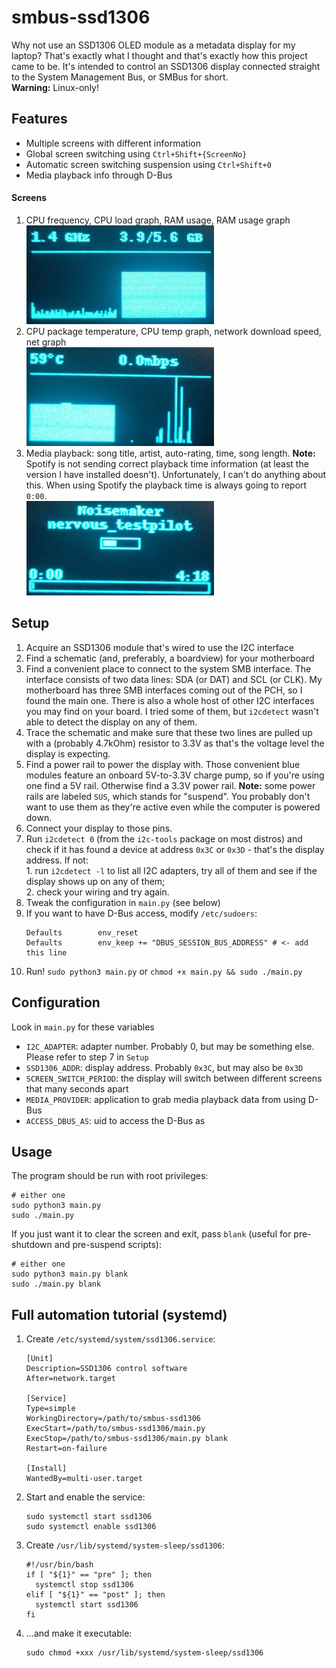 # smbus-ssd1306
Why not use an SSD1306 OLED module as a metadata display for my laptop? That's exactly what I thought and that's exactly how this project came to be. It's intended to control an SSD1306 display connected straight to the System Management Bus, or SMBus for short.\
**Warning:** Linux-only!

## Features
  - Multiple screens with different information
  - Global screen switching using `Ctrl+Shift+{ScreenNo}`
  - Automatic screen switching suspension using `Ctrl+Shift+0`
  - Media playback info through D-Bus

#### Screens
  1. CPU frequency, CPU load graph, RAM usage, RAM usage graph\
     ![Screen 1 screenshot](screenshots/screen_1.jpg)
  2. CPU package temperature, CPU temp graph, network download speed, net graph\
     ![Screen 2 screenshot](screenshots/screen_2.jpg)
  3. Media playback: song title, artist, auto-rating, time, song length. **Note:** Spotify is not sending correct playback time information (at least the version I have installed doesn't). Unfortunately, I can't do anything about this. When using Spotify the playback time is always going to report `0:00`.\
     ![Screen 3 screenshot](screenshots/screen_3.jpg)

## Setup
  1. Acquire an SSD1306 module that's wired to use the I2C interface
  2. Find a schematic (and, preferably, a boardview) for your motherboard
  3. Find a convenient place to connect to the system SMB interface. The interface consists of two data lines: SDA (or DAT) and SCL (or CLK). My motherboard has three SMB interfaces coming out of the PCH, so I found the main one. There is also a whole host of other I2C interfaces you may find on your board. I tried some of them, but `i2cdetect` wasn't able to detect the display on any of them.
  4. Trace the schematic and make sure that these two lines are pulled up with a (probably 4.7kOhm) resistor to 3.3V as that's the voltage level the display is expecting.
  5. Find a power rail to power the display with. Those convenient blue modules feature an onboard 5V-to-3.3V charge pump, so if you're using one find a 5V rail. Otherwise find a 3.3V power rail. **Note:** some power rails are labeled `SUS`, which stands for "suspend". You probably don't want to use them as they're active even while the computer is powered down.
  6. Connect your display to those pins.
  7. Run `i2cdetect 0` (from the `i2c-tools` package on most distros) and check if it has found a device at address `0x3C` or `0x3D` - that's the display address. If not:\
    1. run `i2cdetect -l` to list all I2C adapters, try all of them and see if the display shows up on any of them;\
    2. check your wiring and try again.
  8. Tweak the configuration in `main.py` (see below)
  9. If you want to have D-Bus access, modify `/etc/sudoers`:
     ```
     Defaults        env_reset
     Defaults        env_keep += "DBUS_SESSION_BUS_ADDRESS" # <- add this line
     ```
  10. Run! `sudo python3 main.py` or `chmod +x main.py && sudo ./main.py`

## Configuration
Look in `main.py` for these variables
  - `I2C_ADAPTER`: adapter number. Probably 0, but may be something else. Please refer to step 7 in `Setup`
  - `SSD1306_ADDR`: display address. Probably `0x3C`, but may also be `0x3D`
  - `SCREEN_SWITCH_PERIOD`: the display will switch between different screens that many seconds apart
  - `MEDIA_PROVIDER`: application to grab media playback data from using D-Bus
  - `ACCESS_DBUS_AS`: uid to access the D-Bus as

## Usage
The program should be run with root privileges:
```
# either one
sudo python3 main.py
sudo ./main.py
```
If you just want it to clear the screen and exit, pass `blank` (useful for pre-shutdown and pre-suspend scripts):
```
# either one
sudo python3 main.py blank
sudo ./main.py blank
```

## Full automation tutorial (systemd)
  1. Create `/etc/systemd/system/ssd1306.service`:
     ```
     [Unit]
     Description=SSD1306 control software
     After=network.target

     [Service]
     Type=simple
     WorkingDirectory=/path/to/smbus-ssd1306
     ExecStart=/path/to/smbus-ssd1306/main.py
     ExecStop=/path/to/smbus-ssd1306/main.py blank
     Restart=on-failure

     [Install]
     WantedBy=multi-user.target
     ```
  2. Start and enable the service:
     ```
     sudo systemctl start ssd1306
     sudo systemctl enable ssd1306
     ```
  3. Create `/usr/lib/systemd/system-sleep/ssd1306`:
     ```
     #!/usr/bin/bash
     if [ "${1}" == "pre" ]; then
       systemctl stop ssd1306
     elif [ "${1}" == "post" ]; then
       systemctl start ssd1306
     fi
     ```
  4. ...and make it executable:
     ```
     sudo chmod +xxx /usr/lib/systemd/system-sleep/ssd1306
     ```
